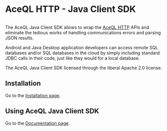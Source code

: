 # AceQL HTTP - Java Client SDK 
<img src="https://www.aceql.com/favicon.png" alt=""/>

The AceQL Java Client SDK allows to wrap the <a href="https://www.aceql.com">AceQL HTTP</a> APIs and eliminate the tedious works of handling communications errors 
and parsing JSON results.

Android and Java Desktop application developers can access remote SQL databases and/or SQL databases 
in the cloud by simply including standard JDBC calls in their code, just like they would for a local database.

The AceQL Java Client SDK licensed through the liberal Apache 2.0 license.

## Installation  ##

Go to the <a href="https://www.aceql.com/aceql-download-page.html">Installation page</a>. 

## Using AceQL Java Client SDK ##

Go to the <a href="https://www.aceql.com/documentation">Documentation page</a>. 
